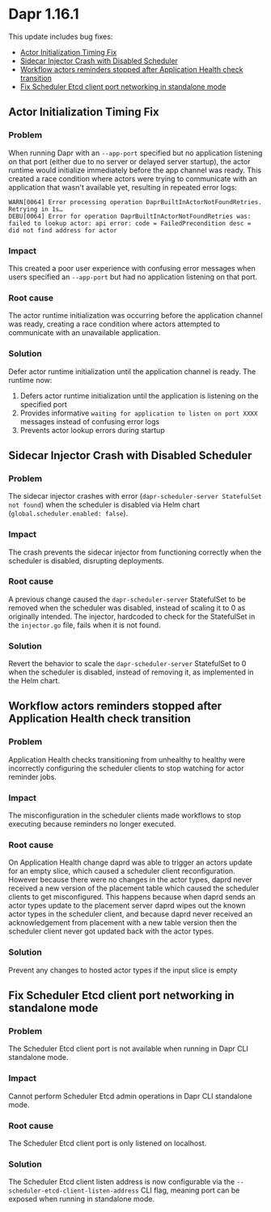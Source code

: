 # Dapr 1.16.1

This update includes bug fixes:

- [Actor Initialization Timing Fix](#actor-initialization-timing-fix)
- [Sidecar Injector Crash with Disabled Scheduler](#sidecar-injector-crash-with-disabled-scheduler)
- [Workflow actors reminders stopped after Application Health check transition](#workflow-actors-reminders-stopped-after-application-health-check-transition)
- [Fix Scheduler Etcd client port networking in standalone mode](#fix-scheduler-etcd-client-port-networking-in-standalone-mode)

## Actor Initialization Timing Fix

### Problem
When running Dapr with an `--app-port` specified but no application listening on that port (either due to no server or delayed server startup), the actor runtime would initialize immediately before the app channel was ready. This created a race condition where actors were trying to communicate with an application that wasn't available yet, resulting in repeated error logs:

```
WARN[0064] Error processing operation DaprBuiltInActorNotFoundRetries. Retrying in 1s…
DEBU[0064] Error for operation DaprBuiltInActorNotFoundRetries was: failed to lookup actor: api error: code = FailedPrecondition desc = did not find address for actor
```

### Impact
This created a poor user experience with confusing error messages when users specified an `--app-port` but had no application listening on that port.

### Root cause
The actor runtime initialization was occurring before the application channel was ready, creating a race condition where actors attempted to communicate with an unavailable application.

### Solution
Defer actor runtime initialization until the application channel is ready. The runtime now:

1. Defers actor runtime initialization until the application is listening on the specified port
2. Provides informative `waiting for application to listen on port XXXX` messages instead of confusing error logs
3. Prevents actor lookup errors during startup

## Sidecar Injector Crash with Disabled Scheduler

### Problem
The sidecar injector crashes with error (`dapr-scheduler-server StatefulSet not found`) when the scheduler is disabled via Helm chart (`global.scheduler.enabled: false`).

### Impact
The crash prevents the sidecar injector from functioning correctly when the scheduler is disabled, disrupting deployments.

### Root cause
A previous change caused the `dapr-scheduler-server` StatefulSet to be removed when the scheduler was disabled, instead of scaling it to 0 as originally intended. The injector, hardcoded to check for the StatefulSet in the `injector.go` file, fails when it is not found.

### Solution
Revert the behavior to scale the `dapr-scheduler-server` StatefulSet to 0 when the scheduler is disabled, instead of removing it, as implemented in the Helm chart.


## Workflow actors reminders stopped after Application Health check transition

### Problem
Application Health checks transitioning from unhealthy to healthy were incorrectly configuring the scheduler clients to stop watching for actor reminder jobs.

### Impact
The misconfiguration in the scheduler clients made workflows to stop executing because reminders no longer executed.

### Root cause
On Application Health change daprd was able to trigger an actors update for an empty slice, which caused a scheduler client reconfiguration. However because there were no changes in the actor types, daprd never received a new version of the placement table which caused the scheduler clients to get misconfigured. This happens because when daprd sends an actor types update to the placement server daprd wipes out the known actor types in the scheduler client, and because daprd never received an acknowledgement from placement with a new table version then the scheduler client never got updated back with the actor types.

### Solution
Prevent any changes to hosted actor types if the input slice is empty

## Fix Scheduler Etcd client port networking in standalone mode

### Problem

The Scheduler Etcd client port is not available when running in Dapr CLI standalone mode.

### Impact

Cannot perform Scheduler Etcd admin operations in Dapr CLI standalone mode.

### Root cause

The Scheduler Etcd client port is only listened on localhost.

### Solution

The Scheduler Etcd client listen address is now configurable via the `--scheduler-etcd-client-listen-address` CLI flag, meaning port can be exposed when running in standalone mode.
